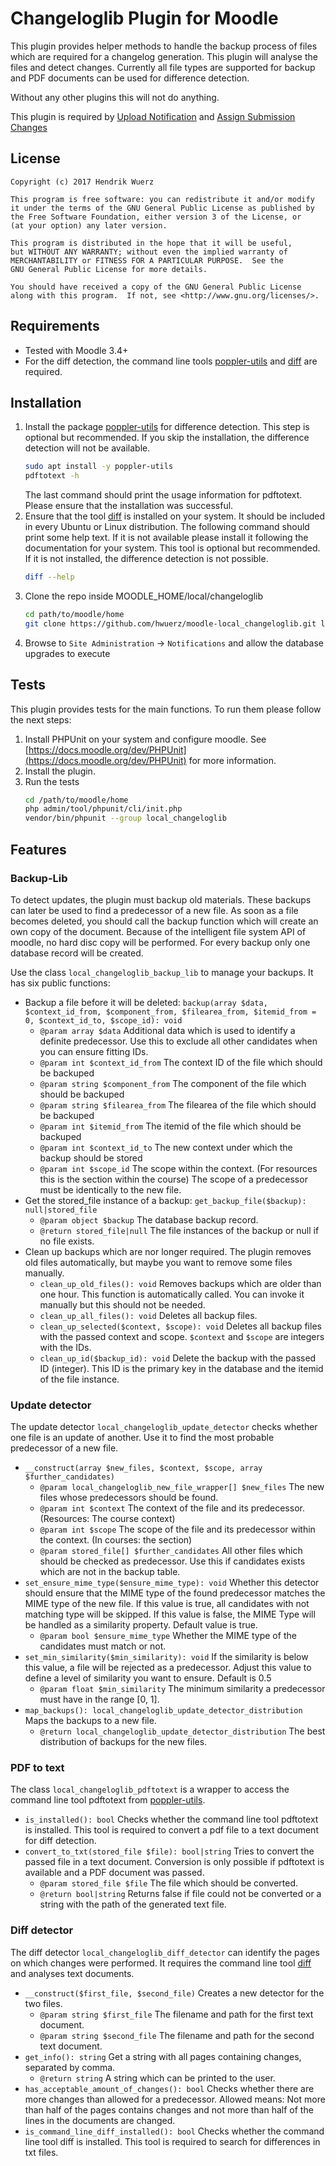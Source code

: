 Changeloglib Plugin for Moodle
==============================

This plugin provides helper methods to handle the backup process of files which are required
for a changelog generation. 
This plugin will analyse the files and detect changes. 
Currently all file types are supported for backup and PDF documents can be used for difference
detection. 

Without any other plugins this will not do anything.

This plugin is required by [Upload Notification](https://moodle.org/plugins/local_uploadnotification) and [Assign Submission Changes](https://moodle.org/plugins/assignsubmission_changes)

License
-------

    Copyright (c) 2017 Hendrik Wuerz

    This program is free software: you can redistribute it and/or modify
    it under the terms of the GNU General Public License as published by
    the Free Software Foundation, either version 3 of the License, or
    (at your option) any later version.

    This program is distributed in the hope that it will be useful,
    but WITHOUT ANY WARRANTY; without even the implied warranty of
    MERCHANTABILITY or FITNESS FOR A PARTICULAR PURPOSE.  See the
    GNU General Public License for more details.

    You should have received a copy of the GNU General Public License
    along with this program.  If not, see <http://www.gnu.org/licenses/>.

Requirements
------------
* Tested with Moodle 3.4+
* For the diff detection, the command line tools [poppler-utils](https://wiki.ubuntuusers.de/poppler-utils/) and [diff](https://wiki.ubuntuusers.de/diff/) are required.

Installation
--------

1. Install the package [poppler-utils](https://wiki.ubuntuusers.de/poppler-utils/) for difference detection. This step is optional but recommended. If you skip the installation, the difference detection will not be available.
    ```bash
    sudo apt install -y poppler-utils
    pdftotext -h
    ```
    The last command should print the usage information for pdftotext. Please ensure that the installation was successful. 
2. Ensure that the tool [diff](https://wiki.ubuntuusers.de/diff/) is installed on your system. It should be included in every Ubuntu or Linux distribution. The following command should print some help text. If it is not available please install it following the documentation for your system. This tool is optional but recommended. If it is not installed, the difference detection is not possible.
    ```bash
    diff --help
    ```
3. Clone the repo inside MOODLE_HOME/local/changeloglib
   ```bash
   cd path/to/moodle/home
   git clone https://github.com/hwuerz/moodle-local_changeloglib.git local/changeloglib
   ```
4. Browse to `Site Administration` -> `Notifications` and allow the database upgrades to execute

Tests
------

This plugin provides tests for the main functions. To run them please follow the next steps:

1. Install PHPUnit on your system and configure moodle. See [https://docs.moodle.org/dev/PHPUnit](https://docs.moodle.org/dev/PHPUnit) for more information.
2. Install the plugin.
3. Run the tests
    ```bash
    cd /path/to/moodle/home
    php admin/tool/phpunit/cli/init.php
    vendor/bin/phpunit --group local_changeloglib
    ``` 

Features
--------

### Backup-Lib
To detect updates, the plugin must backup old materials. These backups can later be used to find a predecessor of a new file. As soon as a file becomes deleted, you should call the backup function which will create an own copy of the document. Because of the intelligent file system API of moodle, no hard disc copy will be performed. For every backup only one database record will be created.

Use the class `local_changeloglib_backup_lib` to manage your backups. It has six public functions:
* Backup a file before it will be deleted: `backup(array $data, $context_id_from, $component_from, $filearea_from, $itemid_from = 0, $context_id_to, $scope_id): void`
   * `@param array $data` Additional data which is used to identify a definite predecessor. Use this to exclude all other candidates when you can ensure fitting IDs.
   * `@param int $context_id_from` The context ID of the file which should be backuped
   * `@param string $component_from` The component of the file which should be backuped
   * `@param string $filearea_from` The filearea of the file which should be backuped
   * `@param int $itemid_from` The itemid of the file which should be backuped
   * `@param int $context_id_to` The new context under which the backup should be stored
   * `@param int $scope_id` The scope within the context. (For resources this is the section within the course) The scope of a predecessor must be identically to the new file.
* Get the stored_file instance of a backup: `get_backup_file($backup): null|stored_file`
   * `@param object $backup` The database backup record.
   * `@return stored_file|null` The file instances of the backup or null if no file exists.
* Clean up backups which are nor longer required. The plugin removes old files automatically, but maybe you want to remove some files manually.
   * `clean_up_old_files(): void` Removes backups which are older than one hour. This function is automatically called. You can invoke it manually but this should not be needed.
   * `clean_up_all_files(): void` Deletes all backup files.
   * `clean_up_selected($context, $scope): void` Deletes all backup files with the passed context and scope. `$context` and `$scope` are integers with the IDs.
   * `clean_up_id($backup_id): void` Delete the backup with the passed ID (integer). This ID is the primary key in the database and the itemid of the file instance.
   
### Update detector
The update detector `local_changeloglib_update_detector` checks whether one file is an update of another. Use it to find the most probable predecessor of a new file.
* `__construct(array $new_files, $context, $scope, array $further_candidates)`
   * `@param local_changeloglib_new_file_wrapper[] $new_files` The new files whose predecessors should be found.
   * `@param int $context` The context of the file and its predecessor. (Resources: The course context)
   * `@param int $scope` The scope of the file and its predecessor within the context. (In courses: the section)
   * `@param stored_file[] $further_candidates` All other files which should be checked as predecessor. Use this if candidates exists which are not in the backup table.
* `set_ensure_mime_type($ensure_mime_type): void` Whether this detector should ensure that the MIME type of the found predecessor matches the MIME type of the new file. If this value is true, all candidates with not matching type will be skipped. If this value is false, the MIME Type will be handled as a similarity property. Default value is true.
   * `@param bool $ensure_mime_type` Whether the MIME type of the candidates must match or not.
* `set_min_similarity($min_similarity): void` If the similarity is below this value, a file will be rejected as a predecessor. Adjust this value to define a level of similarity you want to ensure. Default is 0.5
   * `@param float $min_similarity` The minimum similarity a predecessor must have in the range \[0, 1\].
* `map_backups(): local_changeloglib_update_detector_distribution` Maps the backups to a new file.
   * `@return local_changeloglib_update_detector_distribution` The best distribution of backups for the new files.

### PDF to text
The class `local_changeloglib_pdftotext` is a wrapper to access the command line tool pdftotext from [poppler-utils](https://wiki.ubuntuusers.de/poppler-utils/).
* `is_installed(): bool` Checks whether the command line tool pdftotext is installed. This tool is required to convert a pdf file to a text document for diff detection.
* `convert_to_txt(stored_file $file): bool|string` Tries to convert the passed file in a text document. Conversion is only possible if pdftotext is available and a PDF document was passed.
   * `@param stored_file $file` The file which should be converted.
   * `@return bool|string` Returns false if file could not be converted or a string with the path of the generated text file.

### Diff detector
The diff detector `local_changeloglib_diff_detector` can identify the pages on which changes were performed. It requires the command line tool [diff](https://wiki.ubuntuusers.de/diff/) and analyses text documents. 
* `__construct($first_file, $second_file)` Creates a new detector for the two files.
   * `@param string $first_file` The filename and path for the first text document.
   * `@param string $second_file` The filename and path for the second text document.
* `get_info(): string` Get a string with all pages containing changes, separated by comma.
   * `@return string` A string which can be printed to the user.
* `has_acceptable_amount_of_changes(): bool` Checks whether there are more changes than allowed for a predecessor. Allowed means: Not more than half of the pages contains changes and not more than half of the lines in the documents are changed.
* `is_command_line_diff_installed(): bool` Checks whether the command line tool diff is installed. This tool is required to search for differences in txt files.
